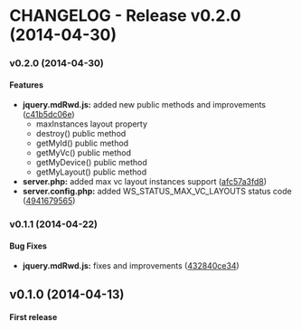 CHANGELOG - Release v0.2.0 (2014-04-30)
=====
<a name="v0.2.0"></a>
### v0.2.0 (2014-04-30)

#### Features
* **jquery.mdRwd.js:** added new public methods and improvements ([c41b5dc06e](https://github.com/sipy/mdRwd/commit/c41b5dc06e5f7021988c78443a56adc2eb774b1d))
    * maxInstances layout property
    * destroy() public method
    * getMyId() public method
    * getMyVc() public method
    * getMyDevice() public method
    * getMyLayout() public method
* **server.php:** added max vc layout instances support ([afc57a3fd8](https://github.com/sipy/mdRwd/commit/afc57a3fd89864292ba486f31bdb4b6ed414a1ec))
* **server.config.php:** added WS_STATUS_MAX_VC_LAYOUTS status code ([4941679565](https://github.com/sipy/mdRwd/commit/4941679565a8ed78cad78f95e5b247df885ceaf5))

<a name="v0.1.1"></a>
### v0.1.1 (2014-04-22)

#### Bug Fixes

* **jquery.mdRwd.js:** fixes and improvements ([432840ce34](https://github.com/sipy/mdRwd/commit/432840ce349b8e317b742d3736e596498c2e980f)) 

<a name="v0.1.0"></a>
## v0.1.0 (2014-04-13)

#### First release
